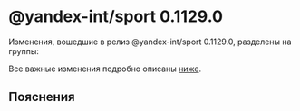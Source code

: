 # @yandex-int/sport 0.1129.0

<!-- ЧЕЛОВЕЧЕСКОЕ ВСТУПЛЕНИЕ -->

Изменения, вошедшие в релиз @yandex-int/sport 0.1129.0, разделены на группы:

Все важные изменения подробно описаны [ниже](#Пояснения).

## Пояснения

